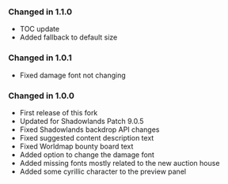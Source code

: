 ### Changed in 1.1.0
- TOC update
- Added fallback to default size

### Changed in 1.0.1
- Fixed damage font not changing

### Changed in 1.0.0
- First release of this fork
- Updated for Shadowlands Patch 9.0.5
- Fixed Shadowlands backdrop API changes
- Fixed suggested content description text
- Fixed Worldmap bounty board text
- Added option to change the damage font
- Added missing fonts mostly related to the new auction house
- Added some cyrillic character to the preview panel
